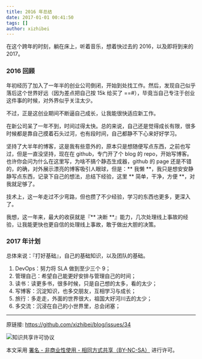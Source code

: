 ```yaml
---
title: 2016 年总结
date: 2017-01-01 00:41:50
tags: []
author: xizhibei
---
```

在这个跨年的时刻，躺在床上，听着音乐，想着快过去的 2016，以及即将到来的 2017。

### 2016 回顾
年初经历了加入了一年半的创业公司倒闭，开始到处找工作。然后，发现自己似乎落后这个世界好远（因为差点把自己按 15k 给买了 ==#），毕竟当自己专注于创业这件事的时候，对外界似乎关注太少。

不过，正是这创业期间不断逼自己成长，让我能很快适应新工作。

在新公司呆了一年不到，时间过得太快。总的来说，自己还是觉得成长有限，很多时候都是靠自己摸着石头过河，也有段时间，自己都静不下心来好好学习。

坚持了大半年的博客，这是我有些意外的，原本只是想随便写点东西，之前也写过，但是一直没坚持，现在在 github，专门开了个 blog 的 repo，开始写博客。也许你会问为什么在这里写，为啥不搞个静态生成器，github 的 page 还是不错的，的确，对外展示漂亮的博客吸引人眼球，但是：** 我懒 **，我只是想安安静静写点东西，记录下自己的想法，总结下经验，这里 ** 简单，干净，方便 **，对我就足够了。

技术上，这一年走过不少弯路，但也攒了不少经验，学习的东西也更多，更深入了。

我想，这一年来，最大的收获就是『** 决断 **』能力，几次处理线上事故的经验，让我能更快也更自信的处理线上事故，敢于做出大胆的决策。

### 2017 年计划

总体来说：『打好基础』，自己的基础知识，以及团队的基础。

1. DevOps：努力将 SLA 做到至少三个 9；
1. 管理自己：希望自己能更好安排与管理自己的时间；
1. 读书：读更多书，很多时候，只是自己想的太多，看的太少；
1. 写博客：沉淀知识，也多交朋友，互相学习与成长；
1. 旅行：多走走，外面的世界很大，祖国大好河川去的太少；
1. 多交流：沉浸在自己的小世界里，总会闭塞；



***
原链接: https://github.com/xizhibei/blog/issues/34

![知识共享许可协议](https://i.creativecommons.org/l/by-nc-sa/4.0/88x31.png "署名 - 非商业性使用 - 相同方式共享（BY-NC-SA）")

本文采用 [署名 - 非商业性使用 - 相同方式共享（BY-NC-SA）](https://creativecommons.org/licenses/by-nc-sa/4.0/deed.zh) 进行许可。
